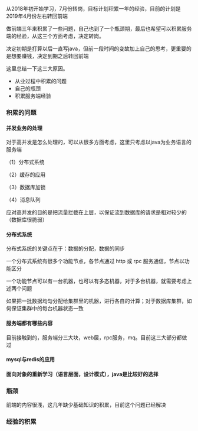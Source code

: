 从2018年初开始学习，7月份转岗，目标计划积累一年的经验，目前的计划是2019年4月份左右转回前端

做前端三年来积累了一些问题，自己也到了一个瓶颈期，最后也希望可以积累服务端的经验，从这三个方面考虑，决定转岗。

决定初期是打算以后一直写java，但前一段时间的变故加上自己的思考，更重要的是想要赚钱，决定到期之后转回前端

这里总结一下这三大原因。

<ul>
  <li>从业过程中积累的问题</li>
  <li>自己的瓶颈</li>
  <li>积累服务端经验</li> 
</ul>

### 积累的问题

#### 并发业务的处理

对于高并发是怎么处理的，可以从很多方面考虑，这里只考虑以java为业务语言的服务端

（1）分布式系统

（2）缓存的应用

（3）数据库加锁

（4）消息队列

应对高并发的目的是把流量拦截在上层，以保证流到数据库的请求是相对较少的（数据库很脆弱）

#### 分布式系统

分布式系统的关键点在于：数据的分配，数据的同步

一个分布式系统有很多个功能节点，各节点通过 http 或 rpc 服务通信，节点以功能区分

一个功能节点可以有一台机器，也可以有多态机器，对于多台机器，就需要考虑上述两个问题

如果把一批数据均匀分配给集群里的机器，进行各自的计算；对于数据库集群，如何保证集群中的每台机器状态一致

#### 服务端都有哪些内容

目前接触到的，服务端分三大块，web层，rpc服务，mq。目前这三大部分都做过

#### mysql与redis的应用

#### 面向对象的重新学习（语言层面，设计模式），java是比较好的选择

### 瓶颈

前端的内容很浅，这几年缺少基础知识的积累，目前这个问题已经解决

### 经验的积累




